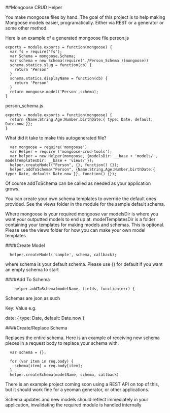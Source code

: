 ##Mongoose CRUD Helper

You make mongoose files by hand.  The goal of this project is to help making Mongoose models easier, programatically. Either via REST or a generator or some other method.

Here is an example of a generated mongoose file
person.js
```
exports = module.exports = function(mongoose) {
  var fs = require('fs');
  var Schema = mongoose.Schema;
  var schema = new Schema(require('./Person_Schema')(mongoose))
  schema.statics.slug = function(cb) {
    return 'Person'
  }
  schema.statics.displayName = function(cb) {
    return 'Person'
  }
  return mongoose.model('Person',schema);
}

```

person_schema.js
```
exports = module.exports = function(mongoose) {
  return {Name:String,Age:Number,birthDate:{ type: Date, default: Date.now }};
}
```

What did it take to make this autogenerated file?

```
  var mongoose = require('mongoose')
  var Helper = require ('mongoose-crud-tools');
  var helper = new Helper(mongoose, {modelsDir: __base + 'models/', modelTemplatesDir: __base + 'views/'});
  helper.createModel("Person", {}, function() {});
  helper.addToSchema("Person", {Name:String,Age:Number,birthDate:{ type: Date, default: Date.now }}, function() {});

```
Of course addToSchema can be called as needed as your application grows.

You can create your own schema templates to override the default ones provided. See the views folder in the module for the sample default schema.


Where
mongoose is your required mongoose var
modelsDir is where you want your outputted models to end up at.
modelTemplatesDir is a folder containing your templates for making models and schemas. This is optional.  Please see the views folder for how you can make your own model templates


####Create Model

```
  helper.createModel('sample', schema, callback);
```

where schema is your default schema.  Please use {} for default if you want an empty schema to start

####Add To Schema

```
    helper.addToSchema(modelName, fields, function(err) {
```

Schemas are json as such

Key: Value
e.g.

date: { type: Date, default: Date.now }


####Create/Replace Schema

Replaces the entire schema. Here is an example of receiving new schema pieces in a request body to replace your schema with.

```
  var schema = {};

  for (var item in req.body) {
    schema[item] = req.body[item];
  }
  helper.createSchema(modelName, schema, callback)
```

There is an example project coming soon using a REST API on top of this, but it should work fine for a yeoman generator, or other applications.

Schema updates and new models should reflect immediately in your application, invalidating the required module is handled internally